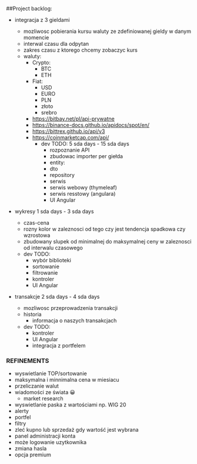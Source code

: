 ##Project backlog:
- integracja z 3 gieldami
  - mozliwosc pobierania kursu waluty ze zdefiniowanej gieldy w danym momencie
  - interwal czasu dla odpytan
  - zakres czasu z ktorego chcemy zobaczyc kurs
  - waluty:
    - Crypto:
      - BTC
      -  ETH
    - Fiat:
      - USD
      - EURO
      - PLN
      - złoto
      - srebro
    - https://bitbay.net/pl/api-prywatne
    - https://binance-docs.github.io/apidocs/spot/en/
    - https://bittrex.github.io/api/v3
    - https://coinmarketcap.com/api/
      - dev TODO: 5 sda days - 15 sda days
        - rozpoznanie API
        - zbudowac importer per giełda
        - entity: 
        - dto
        - repository
        - serwis
        - serwis webowy (thymeleaf)
        - serwis resstowy (angulara)
        - UI Angular

- wykresy   1 sda days - 3 sda days
  - czas-cena
  - rozny kolor w zaleznosci od tego czy jest tendencja spadkowa czy wzrostowa 
  - zbudowany slupek od minimalnej do maksymalnej ceny w zaleznosci od interwalu czasowego
  - dev TODO:
    - wybór biblioteki
    - sortowanie
    - filtrowanie
    - kontroler
    - UI Angular
  

- transakcje 2 sda days - 4 sda days
  - mozliwosc przeprowadzenia transakcji
  - historia
    - informacja o naszych transakcjach
  - dev TODO:
    - kontroler
    - UI Angular
    - integracja z portfelem 
 
### REFINEMENTS
- wyswietlanie TOP/sortowanie
- maksymalna i minnimalna cena w miesiacu
- przeliczanie walut
- wiadomości ze świata  😀
    - market research
- wyswietlanie paska z wartościami np. WIG 20
- alerty
- portfel
- filtry
- zleć kupno lub sprzedaż gdy wartość jest wybrana
- panel administracji konta
- może logowanie uzytkownika
- zmiana hasla
- opcja premium
